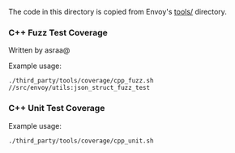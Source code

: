 The code in this directory is copied from Envoy's [tools/](https://github.com/envoyproxy/envoy/tree/master/tools) directory.

### C++ Fuzz Test Coverage

Written by asraa@

Example usage:

```shell script
./third_party/tools/coverage/cpp_fuzz.sh //src/envoy/utils:json_struct_fuzz_test
```

### C++ Unit Test Coverage

Example usage:

```shell script
./third_party/tools/coverage/cpp_unit.sh
```